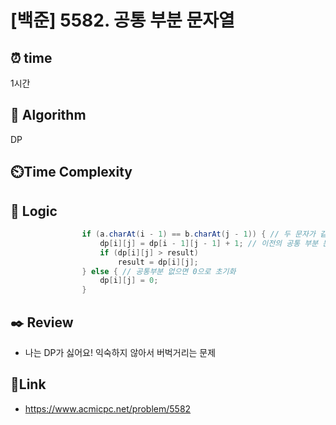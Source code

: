 # [백준] 5582. 공통 부분 문자열 

## ⏰  **time**
1시간 

## :pushpin: **Algorithm**
DP

## ⏲️**Time Complexity**


## :round_pushpin: **Logic**
```java
				if (a.charAt(i - 1) == b.charAt(j - 1)) { // 두 문자가 같으면
					dp[i][j] = dp[i - 1][j - 1] + 1; // 이전의 공통 부분 문자열 길이에 1을 더한다.
					if (dp[i][j] > result)
						result = dp[i][j]; 
				} else { // 공통부분 없으면 0으로 초기화 
					dp[i][j] = 0;
				}
```

## :black_nib: **Review**
- 나는 DP가 싫어요! 익숙하지 않아서 버벅거리는 문제 

## 📡**Link**
- https://www.acmicpc.net/problem/5582

